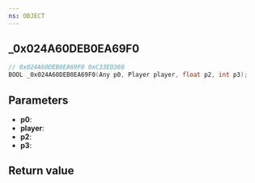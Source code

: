```yaml
---
ns: OBJECT
---
```

## _0x024A60DEB0EA69F0

```c
// 0x024A60DEB0EA69F0 0xC33ED360
BOOL _0x024A60DEB0EA69F0(Any p0, Player player, float p2, int p3);
```


## Parameters
* **p0**: 
* **player**: 
* **p2**: 
* **p3**: 

## Return value
